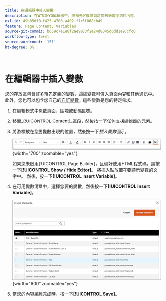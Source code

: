 ```yaml
---
title: 在編輯器中插入變數
description: 在WYSIWYG編輯器中，將預先定義或自訂變數新增至您的內容。
exl-id: 49b05df0-f425-4706-a402-f1c3f868cb49
feature: Page Content, Variables
source-git-commit: b659c7e1e8f2ae9883f1e24d8045d6dd1e90cfc0
workflow-type: tm+mt
source-wordcount: '151'
ht-degree: 0%

---
```


# 在編輯器中插入變數

您的存放區包含許多預先定義的[變數](../systems/variables-predefined.md)，這些變數可併入頁面內容和其他通訊中。 此外，您也可以包含您自己的[自訂變數](../systems/variables-custom.md)，這些變數是您的特定需求。

1. 在編輯模式中開啟頁面、區塊或動態區塊。

1. 移至&#x200B;_[!UICONTROL Content]_區段，然後按一下任何支援編輯器的元素。

1. 將游標放在您要變數出現的位置，然後按一下&#x200B;_插入變數_&#x200B;圖示。

   ![編輯器工具列 — 插入變數](./assets/editor-toolbar-variable-button.png){width="700" zoomable="yes"}

   如果您未啟用[!UICONTROL Page Builder]，且偏好使用HTML程式碼，請按一下&#x200B;**[!UICONTROL Show / Hide Editor]**。 將插入點放置在要顯示變數的文字中。 然後，按一下&#x200B;**[!UICONTROL Insert Variable]**。

1. 在可用變數清單中，選擇您要的變數，然後按一下&#x200B;**[!UICONTROL Insert Variable]**。

   ![插入變數頁面](./assets/content-insert-variable.png){width="600" zoomable="yes"}

1. 當您的內容編輯完成時，按一下&#x200B;**[!UICONTROL Save]**。
